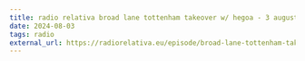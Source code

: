 ```yaml
---
title: radio relativa broad lane tottenham takeover w/ hegoa - 3 august 2024
date: 2024-08-03
tags: radio
external_url: https://radiorelativa.eu/episode/broad-lane-tottenham-takeover-w-mikel-hegoa
---
```

